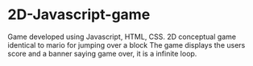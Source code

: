 # 2D-Javascript-game
Game developed using Javascript, HTML, CSS. 
2D conceptual game identical to mario for jumping over a block
The game displays the users score and a banner saying game over, it is a infinite loop. 
